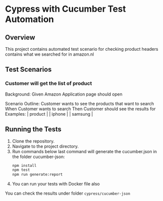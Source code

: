# Cypress with Cucumber Test Automation

## Overview
This project contains automated test scenario for checking product headers contains what we searched for in amazon.nl

## Test Scenarios
### Customer will get the list of product
Background:
    Given Amazon Application page should open

  Scenario Outline: Customer wants to see the products that want to search
    When Customer wants to search <product>
    Then Customer should see the results for <product>
  Examples:
    | product       |
    | iphone        |
    | samsung       |


## Running the Tests
1. Clone the repository.
2. Navigate to the project directory.
3. Run commands below last command will generate the cucumber.json in the folder cucumber-json:
   ```bash
   npm install
   npm test
   npm run generate:report

4. You can run your tests with Docker file also

You can check the results under folder `cypress/cucumber-json`